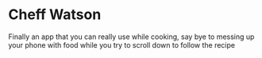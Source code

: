 # Cheff Watson

Finally an app that you can really use while cooking, say bye to messing up your phone with food while you try to scroll down to follow the recipe